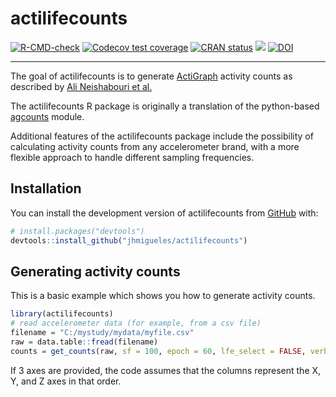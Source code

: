 
# actilifecounts

<!-- badges: start -->
[![R-CMD-check](https://github.com/jhmigueles/actilifecounts/workflows/R-CMD-check/badge.svg)](https://github.com/jhmigueles/actilifecounts/actions)
[![Codecov test coverage](https://codecov.io/gh/jhmigueles/actilifecounts/branch/master/graph/badge.svg)](https://app.codecov.io/gh/jhmigueles/actilifecounts?branch=master)
[![CRAN status](https://www.r-pkg.org/badges/version/actilifecounts)](https://CRAN.R-project.org/package=actilifecounts)
[![](https://cranlogs.r-pkg.org/badges/last-month/actilifecounts)](https://cran.r-project.org/package=actilifecounts)
[![DOI](https://zenodo.org/badge/488131424.svg)](https://zenodo.org/badge/latestdoi/488131424)
<!-- badges: end -->

-----

The goal of actilifecounts is to generate [ActiGraph](https://actigraphcorp.com/)
activity counts as described by [Ali Neishabouri et al.](https://www.researchsquare.com/article/rs-1370418/v1)

The actilifecounts R package is originally a translation of the python-based [agcounts](https://github.com/actigraph/agcounts) module.

Additional features of the actilifecounts package include the possibility of
calculating activity counts from any accelerometer brand, with a more flexible
approach to handle different sampling frequencies.

## Installation

You can install the development version of actilifecounts from [GitHub](https://github.com/) with:

``` r
# install.packages("devtools")
devtools::install_github("jhmigueles/actilifecounts")
```

## Generating activity counts

This is a basic example which shows you how to generate activity counts.

``` r
library(actilifecounts)
# read accelerometer data (for example, from a csv file)
filename = "C:/mystudy/mydata/myfile.csv"
raw = data.table::fread(filename)
counts = get_counts(raw, sf = 100, epoch = 60, lfe_select = FALSE, verbose = TRUE)
```

If 3 axes are provided, the code assumes that the columns represent the X, Y, and Z axes in that order.

